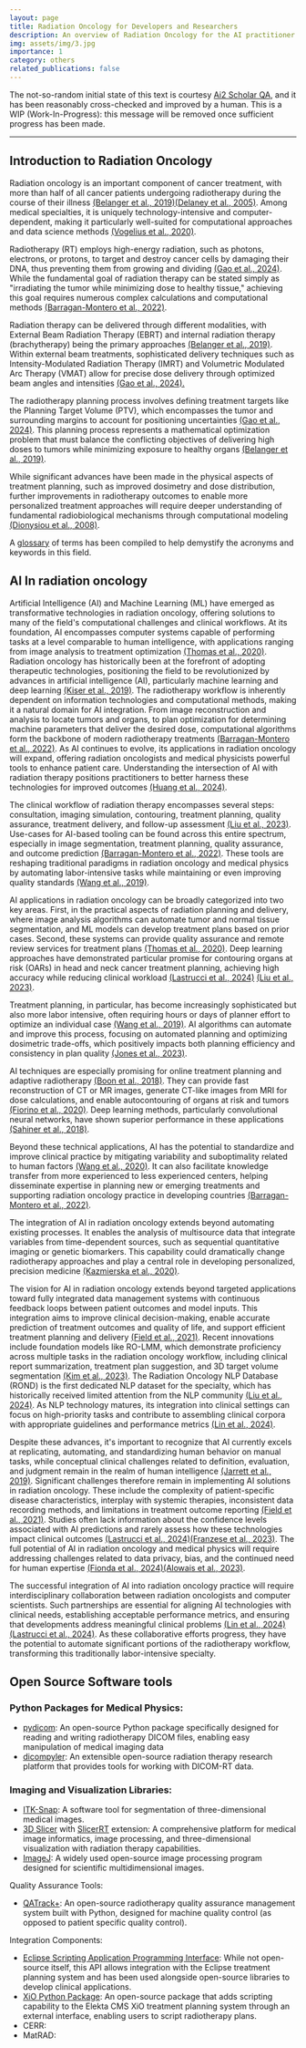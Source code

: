 ```yaml
---
layout: page
title: Radiation Oncology for Developers and Researchers
description: An overview of Radiation Oncology for the AI practitioner
img: assets/img/3.jpg
importance: 1
category: others
related_publications: false
---
```


The not-so-random initial state of this text is courtesy [Ai2 Scholar QA](https://scholarqa.allen.ai/), and it has been reasonably cross-checked and improved by a human. This is a WIP (Work-In-Progress): this message will be removed once sufficient progress has been made.

-------------

## Introduction to Radiation Oncology

Radiation oncology is an important component of cancer treatment, with more than half of all cancer patients undergoing radiotherapy during the course of their illness [(Belanger et al., 2019)](https://iopscience.iop.org/article/10.1088/1361-6560/ab1817)[(Delaney et al., 2005)](https://acsjournals.onlinelibrary.wiley.com/doi/10.1002/cncr.21324). Among medical specialties, it is uniquely technology-intensive and computer-dependent, making it particularly well-suited for computational approaches and data science methods [(Vogelius et al., 2020)](https://febs.onlinelibrary.wiley.com/doi/10.1002/1878-0261.12685).

Radiotherapy (RT) employs high-energy radiation, such as photons, electrons, or protons, to target and destroy cancer cells by damaging their DNA, thus preventing them from growing and dividing [(Gao et al., 2024)](https://arxiv.org/abs/2406.01853). While the fundamental goal of radiation therapy can be stated simply as "irradiating the tumor while minimizing dose to healthy tissue," achieving this goal requires numerous complex calculations and computational methods [(Barragan-Montero et al., 2022)](https://iopscience.iop.org/article/10.1088/1361-6560/ac678a/pdf).

Radiation therapy can be delivered through different modalities, with External Beam Radiation Therapy (EBRT) and internal radiation therapy (brachytherapy) being the primary approaches [(Belanger et al., 2019)](https://iopscience.iop.org/article/10.1088/1361-6560/ab1817). Within external beam treatments, sophisticated delivery techniques such as Intensity-Modulated Radiation Therapy (IMRT) and Volumetric Modulated Arc Therapy (VMAT) allow for precise dose delivery through optimized beam angles and intensities [(Gao et al., 2024).](https://arxiv.org/abs/2406.01853)

The radiotherapy planning process involves defining treatment targets like the Planning Target Volume (PTV), which encompasses the tumor and surrounding margins to account for positioning uncertainties [(Gao et al., 2024)](https://arxiv.org/abs/2406.01853). This planning process represents a mathematical optimization problem that must balance the conflicting objectives of delivering high doses to tumors while minimizing exposure to healthy organs [(Belanger et al., 2019)](https://iopscience.iop.org/article/10.1088/1361-6560/ab1817).

While significant advances have been made in the physical aspects of treatment planning, such as improved dosimetry and dose distribution, further improvements in radiotherapy outcomes to enable more personalized treatment approaches will require deeper understanding of fundamental radiobiological mechanisms through computational modeling [(Dionysiou et al., 2008)](https://www.semanticscholar.org/paper/Critical-Parameters-Determining-Standard-Treatment-Dionysiou-Stamatakos/cb2fe240fc974d38e17c411b219004a331f65c6b). 

A [glossary](../_pages/glossary.md) of terms has been compiled to help demystify the acronyms and keywords in this field.

## AI In radiation oncology

Artificial Intelligence (AI) and Machine Learning (ML) have emerged as transformative technologies in radiation oncology, offering solutions to many of the field's computational challenges and clinical workflows. At its foundation, AI encompasses computer systems capable of performing tasks at a level comparable to human intelligence, with applications ranging from image analysis to treatment optimization [(Thomas et al., 2020)](https://pubmed.ncbi.nlm.nih.gov/32305726/). Radiation oncology has historically been at the forefront of adopting therapeutic technologies, positioning the field to be revolutionized by advances in artificial intelligence (AI), particularly machine learning and deep learning [(Kiser et al., 2019)](https://jmai.amegroups.org/article/view/4996/html). The radiotherapy workflow is inherently dependent on information technologies and computational methods, making it a natural domain for AI integration. From image reconstruction and analysis to locate tumors and organs, to plan optimization for determining machine parameters that deliver the desired dose, computational algorithms form the backbone of modern radiotherapy treatments [(Barragan-Montero et al., 2022)](https://iopscience.iop.org/article/10.1088/1361-6560/ac678a/pdf). As AI continues to evolve, its applications in radiation oncology will expand, offering radiation oncologists and medical physicists powerful tools to enhance patient care. Understanding the intersection of AI with radiation therapy positions practitioners to better harness these technologies for improved outcomes [(Huang et al., 2024)](https://pubmed.ncbi.nlm.nih.gov/39105746/).

The clinical workflow of radiation therapy encompasses several steps: consultation, imaging simulation, contouring, treatment planning, quality assurance, treatment delivery, and follow-up assessment [(Liu et al., 2023)](https://www.sciencedirect.com/science/article/pii/S2667005423000479). Use-cases for AI-based tooling can be found across this entire spectrum, especially in image segmentation, treatment planning, quality assurance, and outcome prediction [(Barragan-Montero et al., 2022)](https://iopscience.iop.org/article/10.1088/1361-6560/ac678a/pdf). These tools are reshaping traditional paradigms in radiation oncology and medical physics by automating labor-intensive tasks while maintaining or even improving quality standards [(Wang et al., 2019)](https://journals.sagepub.com/doi/pdf/10.1177/1533033819873922).

AI applications in radiation oncology can be broadly categorized into two key areas. First, in the practical aspects of radiation planning and delivery, where image analysis algorithms can automate tumor and normal tissue segmentation, and ML models can develop treatment plans based on prior cases. Second, these systems can provide quality assurance and remote review services for treatment plans [(Thomas et al., 2020)](https://pubmed.ncbi.nlm.nih.gov/32305726/). Deep learning approaches have demonstrated particular promise for contouring organs at risk (OARs) in head and neck cancer treatment planning, achieving high accuracy while reducing clinical workload [(Lastrucci et al., 2024)](https://pmc.ncbi.nlm.nih.gov/articles/PMC11083654/) [(Liu et al., 2023)](https://biomedical-engineering-online.biomedcentral.com/articles/10.1186/s12938-023-01159-y).

Treatment planning, in particular, has become increasingly sophisticated but also more labor intensive, often requiring hours or days of planner effort to optimize an individual case [(Wang et al., 2019)](https://journals.sagepub.com/doi/pdf/10.1177/1533033819873922). AI algorithms can automate and improve this process, focusing on automated planning and optimizing dosimetric trade-offs, which positively impacts both planning efficiency and consistency in plan quality [(Jones et al., 2023)](https://onlinelibrary.wiley.com/doi/pdfdirect/10.1002/jmrs.729).

AI techniques are especially promising for online treatment planning and adaptive radiotherapy [(Boon et al., 2018)](https://www.mdpi.com/2305-6320/5/4/131). They can provide fast reconstruction of CT or MR images, generate CT-like images from MRI for dose calculations, and enable autocontouring of organs at risk and tumors [(Fiorino et al., 2020)](https://febs.onlinelibrary.wiley.com/doi/pdfdirect/10.1002/1878-0261.12659). Deep learning methods, particularly convolutional neural networks, have shown superior performance in these applications [(Sahiner et al., 2018)](https://aapm.onlinelibrary.wiley.com/doi/pdfdirect/10.1002/mp.13264).

Beyond these technical applications, AI has the potential to standardize and improve clinical practice by mitigating variability and suboptimality related to human factors [(Wang et al., 2020)](https://www.frontiersin.org/articles/10.3389/fonc.2020.580919/pdf). It can also facilitate knowledge transfer from more experienced to less experienced centers, helping disseminate expertise in planning new or emerging treatments and supporting radiation oncology practice in developing countries [(Barragan-Montero et al., 2022)](https://iopscience.iop.org/article/10.1088/1361-6560/ac678a/pdf).

The integration of AI in radiation oncology extends beyond automating existing processes. It enables the analysis of multisource data that integrate variables from time-dependent sources, such as sequential quantitative imaging or genetic biomarkers. This capability could dramatically change radiotherapy approaches and play a central role in developing personalized, precision medicine [(Kazmierska et al., 2020)](https://www.thegreenjournal.com/article/S0167-8140(20)30829-X/pdf). 

The vision for AI in radiation oncology extends beyond targeted applications toward fully integrated data management systems with continuous feedback loops between patient outcomes and model inputs. This integration aims to improve clinical decision-making, enable accurate prediction of treatment outcomes and quality of life, and support efficient treatment planning and delivery [(Field et al., 2021)](https://pubmed.ncbi.nlm.nih.gov/34307915/). Recent innovations include foundation models like RO-LMM, which demonstrate proficiency across multiple tasks in the radiation oncology workflow, including clinical report summarization, treatment plan suggestion, and 3D target volume segmentation [(Kim et al., 2023)](https://arxiv.org/abs/2311.15876). The Radiation Oncology NLP Database (ROND) is the first dedicated NLP dataset for the specialty, which has historically received limited attention from the NLP community [(Liu et al., 2024)](https://arxiv.org/abs/2401.10995). As NLP technology matures, its integration into clinical settings can focus on high-priority tasks and contribute to assembling clinical corpora with appropriate guidelines and performance metrics [(Lin et al., 2024)](https://pmc.ncbi.nlm.nih.gov/articles/PMC10874185/). 

Despite these advances, it's important to recognize that AI currently excels at replicating, automating, and standardizing human behavior on manual tasks, while conceptual clinical challenges related to definition, evaluation, and judgment remain in the realm of human intelligence [(Jarrett et al., 2019)](https://academic.oup.com/bjr/article/92/1100/20190001/7449195?login=true). Significant challenges therefore remain in implementing AI solutions in radiation oncology. These include the complexity of patient-specific disease characteristics, interplay with systemic therapies, inconsistent data recording methods, and limitations in treatment outcome reporting [(Field et al., 2021)](https://pubmed.ncbi.nlm.nih.gov/34307915/). Studies often lack information about the confidence levels associated with AI predictions and rarely assess how these technologies impact clinical outcomes [(Lastrucci et al., 2024)](https://pmc.ncbi.nlm.nih.gov/articles/PMC11083654/)[(Franzese et al., 2023)](https://pmc.ncbi.nlm.nih.gov/articles/PMC10301548/). The full potential of AI in radiation oncology and medical physics will require addressing challenges related to data privacy, bias, and the continued need for human expertise [(Fionda et al., 2024)](https://pubmed.ncbi.nlm.nih.gov/39381628/)[(Alowais et al., 2023)](https://bmcmededuc.biomedcentral.com/articles/10.1186/s12909-023-04698-z).


The successful integration of AI into radiation oncology practice will require interdisciplinary collaboration between radiation oncologists and computer scientists. Such partnerships are essential for aligning AI technologies with clinical needs, establishing acceptable performance metrics, and ensuring that developments address meaningful clinical problems [(Lin et al., 2024)](https://pmc.ncbi.nlm.nih.gov/articles/PMC10874185/)[(Lastrucci et al., 2024)](https://pmc.ncbi.nlm.nih.gov/articles/PMC11083654/). As these collaborative efforts progress, they have the potential to automate significant portions of the radiotherapy workflow, transforming this traditionally labor-intensive specialty.

## Open Source Software tools

### Python Packages for Medical Physics:

* [pydicom](https://pydicom.github.io): An open-source Python package specifically designed for reading and writing radiotherapy DICOM files, enabling easy manipulation of medical imaging data
* [dicompyler](https://www.dicompyler.com): An extensible open-source radiation therapy research platform that provides tools for working with DICOM-RT data.

### Imaging and Visualization Libraries:

* [ITK-Snap](https://www.itksnap.org/pmwiki/pmwiki.php): A software tool for segmentation of three-dimensional medical images.
* [3D Slicer](https://www.slicer.org) with [SlicerRT](https://slicerrt.github.io) extension: A comprehensive platform for medical image informatics, image processing, and three-dimensional visualization with radiation therapy capabilities.
* [ImageJ](https://imagej.net/ij/): A widely used open-source image processing program designed for scientific multidimensional images.

Quality Assurance Tools:

* [QATrack+](https://qatrackplus.com): An open-source radiotherapy quality assurance management system built with Python, designed for machine quality control (as opposed to patient specific quality control).

Integration Components:

* [Eclipse Scripting Application Programming Interface](https://docs.developer.varian.com/articles/index.html): While not open-source itself, this API allows integration with the Eclipse treatment planning system and has been used alongside open-source libraries to develop clinical applications.
* [XiO Python Package](https://www.proquest.com/docview/2576611722?sourcetype=Scholarly%20Journals): An open-source package that adds scripting capability to the Elekta CMS XiO treatment planning system through an external interface, enabling users to script radiotherapy plans.
* CERR: 
* MatRAD: